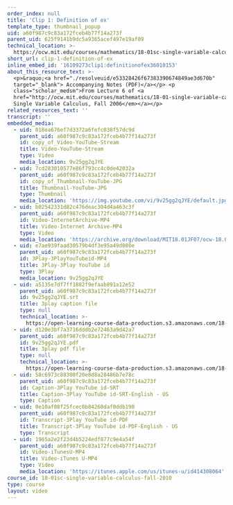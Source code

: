 ```yaml
---
order_index: null
title: 'Clip 1: Definition of ex'
template_type: thumbnail_popup
uid: a60f987c9c83a172fceb4b77f14a273f
parent_uid: 625f9141b9dc5a9365acef497e19af09
technical_location: >-
  https://ocw.mit.edu/courses/mathematics/18-01sc-single-variable-calculus-fall-2010/1.-differentiation/part-b-implicit-differentiation-and-inverse-functions/session-17-the-exponential-function-its-derivative-and-its-inverse/clip-1-definition-of-ex
short_url: clip-1-definition-of-ex
inline_embed_id: '16109273clip1:definitionofex36010153'
about_this_resource_text: >-
  <p>&raquo;<a href="./resolveuid/e53328426f67383390674849ae3d670b"
  target="_blank"> Accompanying Notes (PDF)</a></p> <p
  class="scholar_medsm">From Lecture 6 of <a
  href="http://ocw.mit.edu/courses/mathematics/18-01-single-variable-calculus-fall-2006/video-lectures/"><em>18.01
  Single Variable Calculus, Fall 2006</em></a></p>
related_resources_text: ''
transcript: ''
embedded_media:
  - uid: 018ea676ef7d3372a6fefc038f57dc9d
    parent_uid: a60f987c9c83a172fceb4b77f14a273f
    id: copy_of_Video-YouTube-Stream
    title: Video-YouTube-Stream
    type: Video
    media_location: 9v25gg2qJYE
  - uid: 7cd283010577e86f793cc4c0de42032a
    parent_uid: a60f987c9c83a172fceb4b77f14a273f
    id: copy_of_Thumbnail-YouTube-JPG
    title: Thumbnail-YouTube-JPG
    type: Thumbnail
    media_location: 'https://img.youtube.com/vi/9v25gg2qJYE/default.jpg'
  - uid: b02542331d82c476deac304d4a463c3f
    parent_uid: a60f987c9c83a172fceb4b77f14a273f
    id: Video-InternetArchive-MP4
    title: Video-Internet Archive-MP4
    type: Video
    media_location: 'https://archive.org/download/MIT18.01JF07/ocw-18.01-f07-lec06_300k.mp4'
  - uid: e7ae939faad30579b4df3e95a49d080e
    parent_uid: a60f987c9c83a172fceb4b77f14a273f
    id: 3Play-3PlayYouTubeid-MP4
    title: 3Play-3Play YouTube id
    type: 3Play
    media_location: 9v25gg2qJYE
  - uid: a5135e7df7ff1882f9efaab891a12e52
    parent_uid: a60f987c9c83a172fceb4b77f14a273f
    id: 9v25gg2qJYE.srt
    title: 3play caption file
    type: null
    technical_location: >-
      https://open-learning-course-data-production.s3.amazonaws.com/18-01sc-single-variable-calculus-fall-2010/c350059d6c267c959520d3c3a45fd467_9v25gg2qJYE.srt
  - uid: d120e3bf7a3716dddb2e72463a9d42a7
    parent_uid: a60f987c9c83a172fceb4b77f14a273f
    id: 9v25gg2qJYE.pdf
    title: 3play pdf file
    type: null
    technical_location: >-
      https://open-learning-course-data-production.s3.amazonaws.com/18-01sc-single-variable-calculus-fall-2010/b705fde005e6a97070408ac7e2bb650f_9v25gg2qJYE.pdf
  - uid: 58c6973c88300f20e8d8a28486b7e78c
    parent_uid: a60f987c9c83a172fceb4b77f14a273f
    id: Caption-3Play YouTube id-SRT
    title: Caption-3Play YouTube id-SRT-English - US
    type: Caption
  - uid: 0e10af08f25fcec0b84260daf0ddb190
    parent_uid: a60f987c9c83a172fceb4b77f14a273f
    id: Transcript-3Play YouTube id-PDF
    title: Transcript-3Play YouTube id-PDF-English - US
    type: Transcript
  - uid: 1965a2e2f23d4b5224edf877c9e4a54f
    parent_uid: a60f987c9c83a172fceb4b77f14a273f
    id: Video-iTunesU-MP4
    title: Video-iTunes U-MP4
    type: Video
    media_location: 'https://itunes.apple.com/us/itunes-u/id414308064'
course_id: 18-01sc-single-variable-calculus-fall-2010
type: course
layout: video
---
```

